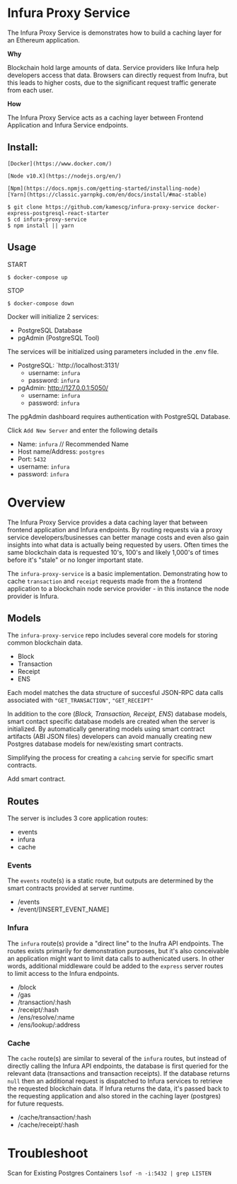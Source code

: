 # Infura Proxy Service

The Infura Proxy Service is demonstrates how to build a caching layer for an Ethereum application.

**Why**

Blockchain hold large amounts of data. Service providers like Infura help developers access that data. Browsers can directly request from Inufra, but this leads to higher costs, due to the significant request traffic generate from each user.

**How**

The Infura Proxy Service acts as a caching layer between Frontend Application and Infura Service endpoints.

## Install:

```
[Docker](https://www.docker.com/)
```

```
[Node v10.X](https://nodejs.org/en/)
```

```
[Npm](https://docs.npmjs.com/getting-started/installing-node)
[Yarn](https://classic.yarnpkg.com/en/docs/install/#mac-stable)
```

```
$ git clone https://github.com/kamescg/infura-proxy-service docker-express-postgresql-react-starter
$ cd infura-proxy-service
$ npm install || yarn
```

## Usage

START

```
$ docker-compose up
```

STOP

```
$ docker-compose down
```

Docker will initialize 2 services:

- PostgreSQL Database
- pgAdmin (PostgreSQL Tool)

The services will be initialized using parameters included in the .env file.

- PostgreSQL: `http://localhost:3131/
  - username: `infura`
  - password: `infura`
- pgAdmin: http://127.0.0.1:5050/
  - username: `infura`
  - password: `infura`

The pgAdmin dashboard requires authentication with PostgreSQL Database.

Click `Add New Server` and enter the following details

- Name: `infura` // Recommended Name
- Host name/Address: `postgres`
- Port: `5432`
- username: `infura`
- password: `infura`

# Overview

The Infura Proxy Service provides a data caching layer that between frontend application and Infura endpoints. By routing requests via a proxy service developers/businesses can better manage costs and even also gain insights into what data is actually being requested by users. Often times the same blockchain data is requested 10's, 100's and likely 1,000's of times before it's "stale" or no longer important state.

The `infura-proxy-service` is a basic implementation. Demonstrating how to cache `transaction` and `receipt` requests made from the a frontend application to a blockchain node service provider - in this instance the node provider is Infura.

## Models

The `infura-proxy-service` repo includes several core models for storing common blockchain data.

- Block
- Transaction
- Receipt
- ENS

Each model matches the data structure of succesful JSON-RPC data calls associated with `"GET_TRANSACTION"`, `"GET_RECEIPT"`

In addition to the core (_Block, Transaction, Receipt, ENS_) database models, smart contact specific database models are created when the server is initialized. By automatically generating models using smart contract artifacts (ABI JSON files) developers can avoid manually creating new Postgres database models for new/existing smart contracts.

Simplifying the process for creating a `cahcing` servie for specific smart contracts.

Add smart contract.

## Routes

The server is includes 3 core application routes:

- events
- infura
- cache

### Events

The `events` route(s) is a static route, but outputs are determined by the smart contracts provided at server runtime.

- /events
- /event/[INSERT_EVENT_NAME]

### Infura

The `infura` route(s) provide a "direct line" to the Inufra API endpoints. The routes exists primarily for demonstration purposes, but it's also conceivable an application might want to limit data calls to authenicated users. In other words, additional middleware could be added to the `express` server routes to limit access to the Infura endpoints.

- /block
- /gas
- /transaction/:hash
- /receipt/:hash
- /ens/resolve/:name
- /ens/lookup/:address

### Cache

The `cache` route(s) are similar to several of the `infura` routes, but instead of directly calling the Infura API endpoints, the database is first queried for the relevant data (transactions and transaction receipts). If the database returns `null` then an additional request is dispatched to Infura services to retrieve the requested blockchain data. If Infura returns the data, it's passed back to the requesting application and also stored in the caching layer (postgres) for future requests.

- /cache/transaction/:hash
- /cache/receipt/:hash

# Troubleshoot

Scan for Existing Postgres Containers
`lsof -n -i:5432 | grep LISTEN`
